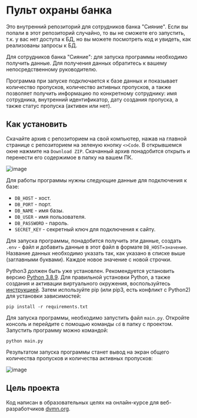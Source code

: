 # Пульт охраны банка
Это внутренний репозиторий для сотрудников банка "Сияние". Если вы попали в этот репозиторий случайно, то вы не сможете его запустить, т.к. у вас нет доступа к БД, но вы можете посмотреть код и увидеть, как реализованы запросы к БД.

Для сотрудников банка "Сияние": для запуска программы необходимо получить данные. Для получения данных обратитесь к вашему непосредственному руководителю.

Программа при запуске подключается к базе данных и показывает количество пропусков, количество активных пропусков, а также позволяет получить информацию по конкретному сотруднику: имя сотрудника, внутренний идентификатор, дату создания пропуска, а также статус пропуска (активен или нет).

## Как установить
Скачайте архив с репозиторием на свой компьютер, нажав на главной странице с репозиторием на зеленую кнопку `<>Code`. В открывшемся окне нажмите на `Download ZIP`. Скачанный архив понадобится открыть и перенести его содержимое в папку на вашем ПК.

![image](https://github.com/user-attachments/assets/4a0f150a-1e55-489d-91d0-6ece27724fe7)

Для работы программы нужны следующие данные для подключения к базе:
- `DB_HOST` - хост.
- `DB_PORT` - порт.
- `DB_NAME` - имя базы.
- `DB_USER` - имя пользователя.
- `DB_PASSWORD` - пароль.
- `SECRET_KEY` - секретный ключ для подключения к сайту.

Для запуска программы, понадобится получить эти данные, создать `.env` - файл и добавить данные в этот файл в формате `DB_HOST=значение`. Название данных необходимо указать так, как указано в списке выше (заглавными буквами). Каждое новое значение с новой строчки.


Python3 должен быть уже установлен. Рекомендуется установить версию [Python 3.8.9](https://www.python.org/downloads/release/python-389/). Для правильной установки Python, а также создания и активации виртуального окружения, воспользуйтесь [инструкцией](https://gist.github.com/Eugene-Fed/7e1692ddad6c01a31fa5a4232e1b7f52).
Затем используйте pip (или pip3, есть конфликт с Python2) для установки зависимостей:

```
pip install -r requirements.txt
```

Для запуска программы, необходимо запустить файл `main.py`. Откройте консоль и перейдите с помощью команды `cd` в папку с проектом. Запустить программу можно командой:

```
python main.py
```

Результатом запуска программы станет вывод на экран общего количества пропусков и количества активных пропусков:

![image](https://github.com/user-attachments/assets/167555ed-dacd-4c0d-b5bd-28bb1c366ddf)

## Цель проекта
Код написан в образовательных целях на онлайн-курсе для веб-разработчиков [dvmn.org](https://dvmn.org/).
